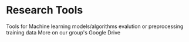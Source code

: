 # Research Tools
Tools for Machine learning models/algorithms evalution or preprocessing training data
More on our group's Google Drive
